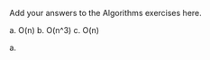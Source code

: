 Add your answers to the Algorithms exercises here.

<!--Exercise 1 -->
a. O(n)
b. O(n^3)
c. O(n)

<!-- Exercise 2 -->


a. 